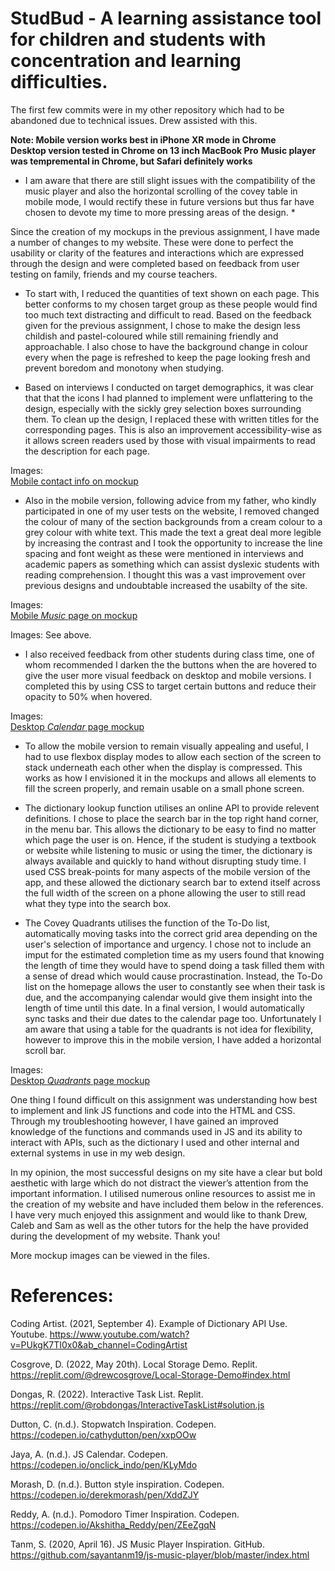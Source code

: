 

# StudBud - A learning assistance tool for children and students with concentration and learning difficulties.

The first few commits were in my other repository which had to be abandoned due to technical issues. Drew assisted with this.

__Note: Mobile version works best in iPhone XR mode in Chrome__ <br>
__Desktop version tested in Chrome on 13 inch MacBook Pro__
__Music player was tempremental in Chrome, but Safari definitely works__

* I am aware that there are still slight issues with the compatibility of the music player and also the horizontal scrolling of the covey table in mobile mode, I would rectify these in future versions but thus far have chosen to devote my time to more pressing areas of the design. *

Since the creation of my mockups in the previous assignment, I have made a number of changes to my website. These were done to perfect the usability or clarity of the features and interactions which are expressed through the design and were completed based on feedback from user testing on family, friends and my course teachers.

* To start with, I reduced the quantities of text shown on each page. This better conforms to my chosen target group as these people would find too much text distracting and difficult to read. Based on the feedback given for the previous assignment, I chose to make the design less childish and pastel-coloured while still remaining friendly and approachable. I also chose to have the background change in colour every when the page is refreshed to keep the page looking fresh and prevent boredom and monotony when studying. 

* Based on interviews I conducted on target demographics, it was clear that that the icons I had planned to implement were unflattering to the design, especially with the sickly grey selection boxes surrounding them. To clean up the design, I replaced these with written titles for the corresponding pages. This is also an improvement accessibility-wise as it allows screen readers used by those with visual impairments to read the description for each page.

Images: <br>
[Mobile contact info on mockup](#mobile-home-mockup.png) <br>



* Also in the mobile version, following advice from my father, who kindly participated in one of my user tests on the website, I removed changed the colour of many of the section backgrounds from a cream colour to a grey colour with white text. This made the text a great deal more legible by increasing the contrast and I took the opportunity to increase the line spacing and font weight as these were mentioned in interviews and academic papers as something which can assist dyslexic students with reading comprehension. I thought this was a vast improvement over previous designs and undoubtable increased the usabilty of the site.


Images: <br>
[Mobile _Music_ page on mockup](#mobile-music-mockup.png) <br>




Images: See above.

* I also received feedback from other students during class time, one of whom recommended I darken the the buttons when the are hovered to give the user more visual feedback on desktop and mobile versions. I completed this by using CSS to target certain buttons and reduce their opacity to 50% when hovered.

Images: <br>
[Desktop _Calendar_ page mockup](#desktop-calendar-mockup.png) <br>



* To allow the mobile version to remain visually appealing and useful, I had to use flexbox display modes to allow each section of the screen to stack underneath each other when the display is compressed. This works as how I envisioned it in the mockups and allows all elements to fill the screen properly, and remain usable on a small phone screen. 


* The dictionary lookup function utilises an online API to provide relevent definitions. I chose to place the search bar in the top right hand corner, in the menu bar. This allows the dictionary to be easy to find no matter which page the user is on. Hence, if the student is studying a textbook or website while listening to music or using the timer, the dictionary is always available and quickly to hand without disrupting study time. I used CSS break-points for many aspects of the mobile version of the app, and these allowed the dictionary search bar to extend itself across the full width of the screen on a phone allowing the user to still read what they type into the search box.

* The Covey Quadrants utilises the function of the To-Do list, automatically moving tasks into the correct grid area depending on the user's selection of importance and urgency. I chose not to include an imput for the estimated completion time as my users found that knowing the length of time they would have to spend doing a task filled them with a sense of dread which would cause procrastination. Instead, the To-Do list on the homepage allows the user to constantly see when their task is due, and the accompanying calendar would give them insight into the length of time until this date. In a final version, I would automatically sync tasks and their due dates to the calendar page too. Unfortunately I am aware that using a table for the quadrants is not idea for flexibility, however to improve this in the mobile version, I have added a horizontal scroll bar.

Images: <br>
[Desktop _Quadrants_ page mockup](#desktop-quadrants-mockup.png) <br>


One thing I found difficult on this assignment was understanding how best to implement and link JS functions and code into the HTML and CSS. Through my troubleshooting however, I have gained an improved knowledge of the functions and commands used in JS and its ability to interact with APIs, such as the dictionary I used and other internal and external systems in use in my web design.

In my opinion, the most successful designs on my site have a clear but bold aesthetic with large  which do not distract the viewer’s attention from the important information. I utilised numerous online resources to assist me in the creation of my website and have included them below in the references. I have very much enjoyed this assignment and would like to thank Drew, Caleb and Sam as well as the other tutors for the help the have provided during the development of my website. Thank you!
<br>

More mockup images can be viewed in the files.


# References:

Coding Artist. (2021, September 4). Example of Dictionary API Use. Youtube. https://www.youtube.com/watch?v=PUkgK7TI0x0&ab_channel=CodingArtist

Cosgrove, D. (2022, May 20th). Local Storage Demo. Replit. https://replit.com/@drewcosgrove/Local-Storage-Demo#index.html

Dongas, R. (2022). Interactive Task List. Replit. https://replit.com/@robdongas/InteractiveTaskList#solution.js

Dutton, C. (n.d.). Stopwatch Inspiration. Codepen. https://codepen.io/cathydutton/pen/xxpOOw

Jaya, A. (n.d.). JS Calendar. Codepen. https://codepen.io/onclick_indo/pen/KLyMdo

Morash, D. (n.d.). Button style inspiration. Codepen. https://codepen.io/derekmorash/pen/XddZJY

Reddy, A. (n.d.). Pomodoro Timer Inspiration. Codepen. https://codepen.io/Akshitha_Reddy/pen/ZEeZgqN

Tanm, S. (2020, April 16). JS Music Player Inspiration. GitHub. https://github.com/sayantanm19/js-music-player/blob/master/index.html





